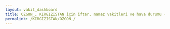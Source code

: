 ```yaml
---
layout: vakit_dashboard
title: OZGON_, KIRGIZISTAN için iftar, namaz vakitleri ve hava durumu - ilçe/eyalet seç
permalink: /KIRGIZISTAN/OZGON_/
---
```


<script type="text/javascript">
  var GLOBAL_COUNTRY = 'KIRGIZISTAN';
  var GLOBAL_CITY = 'OZGON_';
  var GLOBAL_STATE = '';
  var lat = 72;
  var lon = 21;
</script>
